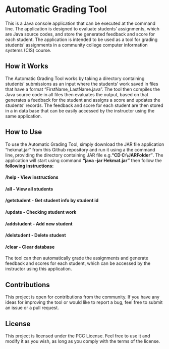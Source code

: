 # Automatic Grading Tool

This is a Java console application that can be executed at the command line. The application is designed to evaluate students’ assignments, which are Java source codes, and store the generated feedback and score for each student. The application is intended to be used as a tool for grading students’ assignments in a community college computer information systems (CIS) course.

## How it Works
The Automatic Grading Tool works by taking a directory containing students’ submissions as an input where the students’ work saved in files that have a format “FirstName_LastName.java”. The tool then compiles the Java source code in all files then evaluates the output, based on that generates a feedback for the student and assigns a score and updates the students’ records.
The feedback and score for each student are then stored in a in data base that can be easily accessed by the instructor using the same application.
## How to Use
To use the Automatic Grading Tool, simply download the JAR file application “hekmat.jar” from this Github repository and run it using a the command line, providing the directory containing JAR file e.g.**“CD C:\JARFolder”**. The application will start using command **“java -jar Hekmat.jar”** then follow the **following instructions:**
#### **/help** - View instructions </n>
#### **/all** - View all students
#### **/getstudent** - Get student info by student id
#### **/update** - Checking student work
#### **/addstudent** - Add new student
#### **/delstudent** - Delete student
#### **/clear** - Clear database
The tool can then automatically grade the assignments and generate feedback and scores for each student, which can be accessed by the instructor using this application.
## Contributions
This project is open for contributions from the community. If you have any ideas for improving the tool or would like to report a bug, feel free to submit an issue or a pull request.
## License
This project is licensed under the PCC License. Feel free to use it and modify it as you wish, as long as you comply with the terms of the license.

